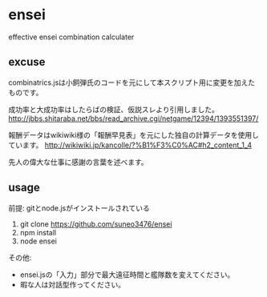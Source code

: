 # ensei
effective ensei combination calculater

## excuse

combinatrics.jsは小飼弾氏のコードを元にして本スクリプト用に変更を加えたものです。

成功率と大成功率はしたらばの検証、仮説スレより引用しました。
http://jbbs.shitaraba.net/bbs/read_archive.cgi/netgame/12394/1393551397/

報酬データはwikiwiki様の「報酬早見表」を元にした独自の計算データを使用しています。
http://wikiwiki.jp/kancolle/?%B1%F3%C0%AC#h2_content_1_4

先人の偉大な仕事に感謝の言葉を述べます。

## usage

前提: gitとnode.jsがインストールされている

1. git clone https://github.com/suneo3476/ensei
2. npm install
3. node ensei

その他:
- ensei.jsの「入力」部分で最大遠征時間と艦隊数を変えてください。
- 暇な人は対話型作ってください。
